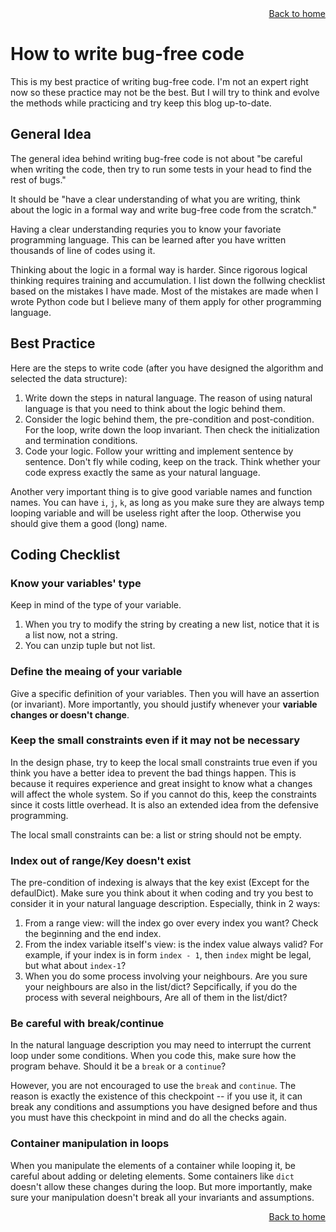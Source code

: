 <div align="right">
    <a class="btn" href="https://ruoxiqin.github.io">Back to home</a>
</div>

# How to write bug-free code

This is my best practice of writing bug-free code.
I'm not an expert right now so these practice may not be the best.
But I will try to think and evolve the methods while practicing and try keep this blog up-to-date.

## General Idea

The general idea behind writing bug-free code is not about
"be careful when writing the code,
then try to run some tests in your head to find the rest of bugs."

It should be
"have a clear understanding of what you are writing,
think about the logic in a formal way and write bug-free code from the scratch."

Having a clear understanding requries you to know your favoriate programming language.
This can be learned after you have written thousands of line of codes using it.

Thinking about the logic in a formal way is harder.
Since rigorous logical thinking requires training and accumulation.
I list down the follwing checklist based on the mistakes I have made.
Most of the mistakes are made when I wrote Python code but I believe many of them apply for other programming language.

## Best Practice

Here are the steps to write code (after you have designed the algorithm and selected the data structure):

1. Write down the steps in natural language.
The reason of using natural language is that you need to think about the logic behind them.
1. Consider the logic behind them, the pre-condition and post-condition.
For the loop, write down the loop invariant.
Then check the initialization and termination conditions.
1. Code your logic.
Follow your writting and implement sentence by sentence.
Don't fly while coding, keep on the track.
Think whether your code express exactly the same as your natural language.

Another very important thing is to give good variable names and function names.
You can have ``i``, ``j``, ``k``, as long as you make sure they are always temp looping variable and will be useless right after the loop.
Otherwise you should give them a good (long) name.

## Coding Checklist

### Know your variables' type
Keep in mind of the type of your variable.
1. When you try to modify the string by creating a new list,
notice that it is a list now, not a string.
2. You can unzip tuple but not list.

### Define the meaing of your variable
Give a specific definition of your variables.
Then you will have an assertion (or invariant).
More importantly, you should justify whenever your **variable changes or doesn't change**.

### Keep the small constraints even if it may not be necessary
In the design phase,
try to keep the local small constraints true even if you think you have a better idea to prevent the bad things happen.
This is because it requires experience and great insight to know what a changes will affect the whole system.
So if you cannot do this,
keep the constraints since it costs little overhead.
It is also an extended idea from the defensive programming.

The local small constraints can be:
a list or string should not be empty.

### Index out of range/Key doesn't exist
The pre-condition of indexing is always that the key exist (Except for the defaulDict).
Make sure you think about it when coding and try you best to consider it in your natural language description.
Especially, think in 2 ways:
1. From a range view:
will the index go over every index you want?
Check the beginning and the end index.
2. From the index variable itself's view:
is the index value always valid?
For example,
if your index is in form ``index - 1``,
then ``index`` might be legal,
but what about ``index-1``?
3. When you do some process involving your neighbours.
Are you sure your neighbours are also in the list/dict?
Sepcifically, if you do the process with several neighbours,
Are all of them in the list/dict?

### Be careful with break/continue
In the natural language description you may need to interrupt the current loop under some conditions.
When you code this,
make sure how the program behave.
Should it be a ``break`` or a ``continue``?

However, you are not encouraged to use the ``break`` and ``continue``.
The reason is exactly the existence of this checkpoint -- if you use it,
it can break any conditions and assumptions you have designed before and thus you must have this checkpoint in mind and do all the checks again.

### Container manipulation in loops
When you manipulate the elements of a container while looping it,
be careful about adding or deleting elements.
Some containers like ``dict`` doesn't allow these changes during the loop.
But more importantly, make sure your manipulation doesn't break all your invariants and assumptions.


<div align="right">
    <a class="btn" href="https://ruoxiqin.github.io">Back to home</a>
</div>
